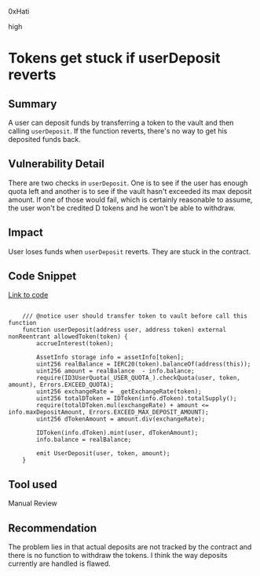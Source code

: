 0xHati

high

# Tokens get stuck if userDeposit reverts

## Summary
A user can deposit funds by transferring a token to the vault and then calling `userDeposit`. If the function reverts, there's no way to get his deposited funds back.

## Vulnerability Detail
There are two checks in `userDeposit`. One is to see if the user has enough quota left and another is to see if the vault hasn't exceeded its max deposit amount. If one of those would fail, which is certainly reasonable to assume, the user won't be credited D tokens and he won't be able to withdraw. 
## Impact
User loses funds when `userDeposit` reverts. They are stuck in the contract.
## Code Snippet
[Link to code](https://github.com/sherlock-audit/2023-06-dodo/blob/main/new-dodo-v3/contracts/DODOV3MM/D3Vault/D3VaultFunding.sol#L29)
```solidity

    /// @notice user should transfer token to vault before call this function
    function userDeposit(address user, address token) external nonReentrant allowedToken(token) {
        accrueInterest(token);

        AssetInfo storage info = assetInfo[token];
        uint256 realBalance = IERC20(token).balanceOf(address(this));
        uint256 amount = realBalance  - info.balance;
        require(ID3UserQuota(_USER_QUOTA_).checkQuota(user, token, amount), Errors.EXCEED_QUOTA);
        uint256 exchangeRate = _getExchangeRate(token);
        uint256 totalDToken = IDToken(info.dToken).totalSupply();
        require(totalDToken.mul(exchangeRate) + amount <= info.maxDepositAmount, Errors.EXCEED_MAX_DEPOSIT_AMOUNT);
        uint256 dTokenAmount = amount.div(exchangeRate);

        IDToken(info.dToken).mint(user, dTokenAmount);
        info.balance = realBalance;

        emit UserDeposit(user, token, amount);
    }
```
## Tool used

Manual Review

## Recommendation
The problem lies in that actual deposits are not tracked by the contract and there is no function to withdraw the tokens. I think the way deposits currently are handled is flawed.